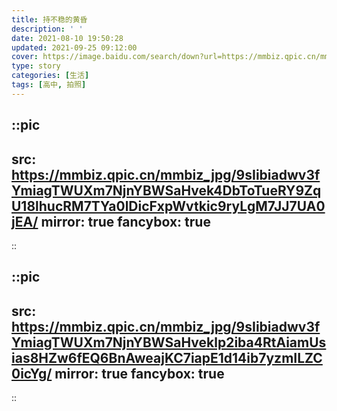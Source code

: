 ```yaml
---
title: 持不稳的黄昏
description: ' '
date: 2021-08-10 19:50:28
updated: 2021-09-25 09:12:00
cover: https://image.baidu.com/search/down?url=https://mmbiz.qpic.cn/mmbiz_png/9sIibiadwv3fYmiagTWUXm7NjnYBWSaHvekXibO0hSfWY6y8LowhqtgX6C3N3HLefMBkmE3Rv3iaBibrFDHP7K5qOGOQ/0
type: story
categories: [生活]
tags: [高中, 拍照]
---
```


::pic
---
src: https://mmbiz.qpic.cn/mmbiz_jpg/9sIibiadwv3fYmiagTWUXm7NjnYBWSaHvek4DbToTueRY9ZqU18lhucRM7TYa0lDicFxpWvtkic9ryLgM7JJ7UA0jEA/
mirror: true
fancybox: true
---
::

::pic
---
src: https://mmbiz.qpic.cn/mmbiz_jpg/9sIibiadwv3fYmiagTWUXm7NjnYBWSaHveklp2iba4RtAiamUsias8HZw6fEQ6BnAweajKC7iapE1d14ib7yzmILZC0icYg/
mirror: true
fancybox: true
---
::
